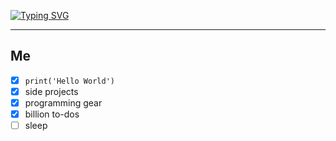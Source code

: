[![Typing SVG](https://readme-typing-svg.demolab.com?font=Fira+Code&duration=3000&pause=1000&color=F7F7F7&width=1000&height=27&lines=%E2%80%9CByte+by+byte%2C+I'm+creating+a+digital+masterpiece.%E2%80%9D;%E2%80%9CBorn+to+debug%2C+forced+to+comment.%E2%80%9D;%E2%80%9CHacker+by+nature%2C+programmer+by+profession.%E2%80%9D;%E2%80%9CUnleashing+the+power+of+algorithms+and+innovation.%E2%80%9D;%E2%80%9CLiving+life+on+the+edge+of+technology.%E2%80%9D;%E2%80%9CBuilding+the+future+one+line+of+code+at+a+time.%E2%80%9D;%E2%80%9CCrushing+bugs+and+taking+names.%E2%80%9D;%E2%80%9CI+speak+fluent+Python...+and+sarcasm.%E2%80%9D;%E2%80%9CCreating+digital+symphonies+with+the+stroke+of+my+keyboard.%E2%80%9D;%E2%80%9CFinding+beauty+in+the+complexity+of+code.%E2%80%9D;%E2%80%9CBringing+ideas+to+life+through+elegant+code.%E2%80%9D;%E2%80%9CEmbracing+the+digital+revolution+with+every+keystroke.%E2%80%9D;%E2%80%9CDream+in+binary%2C+wake+up+to+code.%E2%80%9D;%E2%80%9CProgrammer+by+profession%2C+dreamer+by+design.%E2%80%9D)](https://git.io/typing-svg)
___
## **Me**
- [x] ``print('Hello World')`` <br>
- [x] side projects <br>
- [x] programming gear <br>
- [x] billion to-dos <br>
- [ ] sleep <br>
